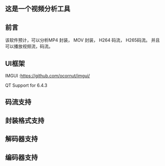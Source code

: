 ## 这是一个视频分析工具
## 前言
该软件预计，可以分析MP4 封装， MOV 封装， H264 码流， H265码流。 并且可以播放视频流，码流。

## UI框架
IMGUI :https://github.com/ocornut/imgui/

QT Support for 6.4.3



## 码流支持

## 封装格式支持



## 解码器支持

## 编码器支持